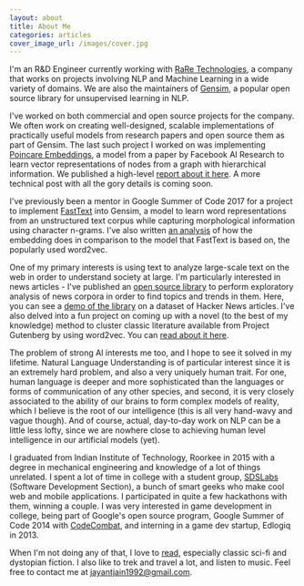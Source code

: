 ```yaml
---
layout: about
title: About Me
categories: articles
cover_image_url: /images/cover.jpg
---
```



I'm an R&D Engineer currently working with [RaRe Technologies](https://rare-technologies.com/), a company that works on projects involving NLP and Machine Learning in a wide variety of domains. We are also the maintainers of [Gensim](https://github.com/RaRe-Technologies/gensim), a popular open source library for unsupervised learning in NLP.

I've worked on both commercial and open source projects for the company. We often work on creating well-designed, scalable implementations of practically useful models from research papers and open source them as part of Gensim. The last such project I worked on was implementing [Poincare Embeddings](https://arxiv.org/pdf/1705.08039.pdf), a model from a paper by Facebook AI Research to learn vector representations of nodes from a graph with hierarchical information. We published a high-level [report about it here](http://nbviewer.jupyter.org/github/RaRe-Technologies/gensim/blob/poincare_model_keyedvectors/docs/notebooks/Poincare%20Report.ipynb). A more technical post with all the gory details is coming soon.

I've previously been a mentor in Google Summer of Code 2017 for a project to implement [FastText](https://github.com/facebookresearch/fastText) into Gensim, a model to learn word representations from an unstructured text corpus while capturing morphological information using character n-grams. I've also written [an analysis](https://jayantj.github.io/posts/fasttext-gensim-word-embeddings) of how the embedding does in comparison to the model that FastText is based on, the popularly used word2vec.

One of my primary interests is using text to analyze large-scale text on the web in order to understand society at large. I'm particularly interested in news articles - I've published an [open source library](https://github.com/jayantj/news-analyze) to perform exploratory analysis of news corpora in order to find topics and trends in them. Here, you can see a [demo of the library](http://nbviewer.jupyter.org/github/jayantj/news-analyze/blob/master/notebooks/Analyze%20HN%20using%20NLP!.ipynb) on a dataset of Hacker News articles. I've also delved into a fun project on coming up with a novel (to the best of my knowledge) method to cluster classic literature available from Project Gutenberg by using word2vec. You can [read about it here](http://jayantj.github.io/posts/project-gutenberg-word2vec).

The problem of strong AI interests me too, and I hope to see it solved in my lifetime. Natural Language Understanding is of particular interest since it is an extremely hard problem, and also a very uniquely human trait. For one, human language is deeper and more sophisticated than the languages or forms of communication of any other species, and second, it is very closely associated to the ability of our brains to form complex models of reality, which I believe is the root of our intelligence (this is all very hand-wavy and vague though). And of course, actual, day-to-day work on NLP can be a little less lofty, since we are nowhere close to achieving human level intelligence in our artificial models (yet).

I graduated from Indian Institute of Technology, Roorkee in 2015 with a degree in mechanical engineering and knowledge of a lot of things unrelated. I spent a lot of time in college with a student group, [SDSLabs](https://sdslabs.co/) (Software Development Section), a bunch of smart geeks who make cool web and mobile applications. I participated in quite a few hackathons with them, winning a couple. I was very interested in game development in college, being part of Google's open source program, Google Summer of Code 2014 with [CodeCombat](https://codecombat.com/), and interning in a game dev startup, Edlogiq in 2013.

When I'm not doing any of that, I love to [read](https://www.goodreads.com/review/list/9858064?shelf=read), especially classic sci-fi and dystopian fiction. I also like to trek and travel a lot, and listen to music. Feel free to contact me at [jayantjain1992@gmail.com](mailto:jayantjain1992@gmail.com).
